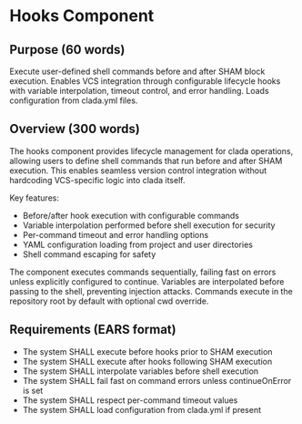 # Hooks Component

## Purpose (60 words)
Execute user-defined shell commands before and after SHAM block execution. Enables VCS integration through configurable lifecycle hooks with variable interpolation, timeout control, and error handling. Loads configuration from clada.yml files.

## Overview (300 words)
The hooks component provides lifecycle management for clada operations, allowing users to define shell commands that run before and after SHAM execution. This enables seamless version control integration without hardcoding VCS-specific logic into clada itself.

Key features:
- Before/after hook execution with configurable commands
- Variable interpolation performed before shell execution for security
- Per-command timeout and error handling options
- YAML configuration loading from project and user directories
- Shell command escaping for safety

The component executes commands sequentially, failing fast on errors unless explicitly configured to continue. Variables are interpolated before passing to the shell, preventing injection attacks. Commands execute in the repository root by default with optional cwd override.

## Requirements (EARS format)
- The system SHALL execute before hooks prior to SHAM execution
- The system SHALL execute after hooks following SHAM execution
- The system SHALL interpolate variables before shell execution
- The system SHALL fail fast on command errors unless continueOnError is set
- The system SHALL respect per-command timeout values
- The system SHALL load configuration from clada.yml if present